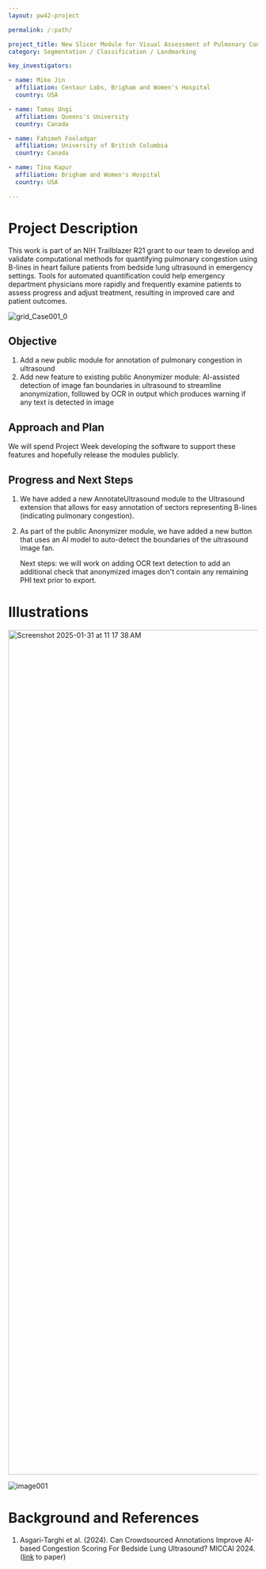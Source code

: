```yaml
---
layout: pw42-project

permalink: /:path/

project_title: New Slicer Module for Visual Assessment of Pulmonary Congestion from Ultrasound
category: Segmentation / Classification / Landmarking

key_investigators:

- name: Mike Jin
  affiliation: Centaur Labs, Brigham and Women's Hospital
  country: USA

- name: Tamas Ungi
  affiliation: Queens's University
  country: Canada

- name: Fahimeh Fooladgar
  affiliation: University of British Columbia
  country: Canada

- name: Tina Kapur
  affiliation: Brigham and Women's Hospital
  country: USA

---
```


# Project Description

<!-- Add a short paragraph describing the project. -->


This work is part of an NIH Trailblazer R21 grant to our team to develop and validate computational methods for quantifying pulmonary congestion using B-lines in heart failure patients from bedside lung ultrasound in emergency settings. Tools for automated quantification could help emergency department physicians more rapidly and frequently examine patients to assess progress and adjust treatment, resulting in improved care and patient outcomes.

![grid_Case001_0](https://github.com/user-attachments/assets/87bd5a3e-9601-45fb-a1c1-c0cdc99a665f)


## Objective

<!-- Describe here WHAT you would like to achieve (what you will have as end result). -->


1. Add a new public module for annotation of pulmonary congestion in ultrasound
2. Add new feature to existing public Anonymizer module: AI-assisted detection of image fan boundaries in ultrasound to streamline anonymization, followed by OCR in output which produces warning if any text is detected in image



## Approach and Plan

<!-- Describe here HOW you would like to achieve the objectives stated above. -->


We will spend Project Week developing the software to support these features and hopefully release the modules publicly.



## Progress and Next Steps

<!-- Update this section as you make progress, describing of what you have ACTUALLY DONE.
     If there are specific steps that you could not complete then you can describe them here, too. -->

1. We have added a new AnnotateUltrasound module to the Ultrasound extension that allows for easy annotation of sectors representing B-lines (indicating pulmonary congestion).
2. As part of the public Anonymizer module, we have added a new button that uses an AI model to auto-detect the boundaries of the ultrasound image fan.

   Next steps: we will work on adding OCR text detection to add an additional check that anonymized images don't contain any remaining PHI text prior to export.


# Illustrations

<!-- Add pictures and links to videos that demonstrate what has been accomplished. -->

<img width="1704" alt="Screenshot 2025-01-31 at 11 17 38 AM" src="https://github.com/user-attachments/assets/80e53527-a968-4319-a9b0-c5b75f6bc8c0" />


![image001](https://github.com/user-attachments/assets/90aeaef1-8d07-4efa-b434-830adacfc671)



# Background and References

<!-- If you developed any software, include link to the source code repository.
     If possible, also add links to sample data, and to any relevant publications. -->


1. Asgari-Targhi et al. (2024).  Can Crowdsourced Annotations Improve AI-based Congestion Scoring For Bedside Lung Ultrasound?  MICCAI 2024.  ([link](https://papers.miccai.org/miccai-2024/paper/3582_paper.pdf) to paper)

